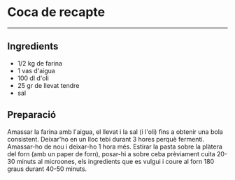 # Coca de recapte

---

## Ingredients
* 1/2 kg de farina
* 1 vas d'aigua
* 100 dl d'oli
* 25 gr de llevat tendre
* sal

## Preparació
Amassar la farina amb l'aigua, el llevat i la sal (i l'oli) fins a obtenir una bola consistent. Deixar'ho en un lloc tebi durant 3 hores perquè fermenti. Amassar-ho de nou i deixar-ho 1 hora més. Estirar la pasta sobre la plàtera del forn (amb un paper de forn), posar-hi a sobre ceba prèviament cuita 20-30 minuts al microones, els ingredients que es vulgui i coure al forn 180 graus durant 40-50 minuts.
